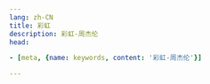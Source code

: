 ```yaml
---
lang: zh-CN  
title: 彩虹  
description: 彩虹-周杰伦  
head:

- [meta, {name: keywords, content: '彩虹-周杰伦'}]

---
```



<MusicPlayer musicId="185809"
:lyricData="lyricData"
musicSrc="https://oss-xuxin.oss-cn-beijing.aliyuncs.com/blog/music/%E5%BD%A9%E8%99%B9.mp4" style="margin:0
auto"></MusicPlayer>

<br>


<script>
export default {
    data() {
        return {
          lyricData:  {
              "id": "185809",
              "title": "彩虹",
              "artist": "周杰伦",
              "album": "我很忙",
              "cover": "https://p1.music.126.net/STWQpRLgUBOcXQIDPoEL_A==/109951163533011733.jpg?param=250y250",
              "lyric": "[00:00.000] 作词 : 周杰伦\n[00:01.000] 作曲 : 周杰伦\n[00:02.000] 编曲 : 林迈可\n[00:03.000] 制作人 : 周杰伦\n[00:04.000] 鼓 : 陈柏州\n[00:05.000] 吉他 : 林迈可\n[00:06.000] 和声编写 : 周杰伦\n[00:07.000] 合声 : 周杰伦\n[00:08.000] 录音师 : 林迈可/杨瑞代\n[00:09.000] 录音室 : VIP STUDIO/杨大纬录音工作室\n[00:10.000] 混音师 : 杨大纬\n[00:11.000] 混音录音室 : 杨大纬录音工作室\n[00:12.000] OP : JVR Music Int'l Ltd.\n[00:13.393]哪里有彩虹告诉我\n[00:19.033]能不能把我的愿望还给我\n[00:26.267]为什么天这么安静\n[00:31.993]所有的云都跑到我这里\n[00:38.912]有没有口罩一个给我\n[00:44.945]释怀说了太多就成真不了\n[00:51.833]也许时间是一种解药\n[00:57.490]也是我现在正服下的毒药\n[01:03.990]看不见你的笑 我怎么睡得着\n[01:10.467]你的声音这么近我却抱不到\n[01:16.987]没有地球太阳还是会绕\n[01:23.436]没有理由我也能自己走\n[01:29.930]你要离开 我知道很简单\n[01:36.423]你说依赖 是我们的阻碍\n[01:42.924]就算放开\n[01:45.295]但能不能别没收我的爱\n[01:50.197]当作我最后才明白\n[01:56.675]有没有口罩一个给我\n[02:02.774]释怀说了太多就成真不了\n[02:09.643]也许时间是一种解药\n[02:15.338]也是我现在正服下的毒药\n[02:21.800]看不见你的笑 我怎么睡得着\n[02:28.303]你的声音这么近我却抱不到\n[02:34.773]没有地球太阳还是会绕\n[02:41.241]没有理由我也能自己走\n[02:47.698]你要离开 我知道很简单\n[02:54.209]你说依赖 是我们的阻碍\n[03:00.649]就算放开\n[03:03.131]但能不能别没收我的爱\n[03:08.010]当作我最后才明白\n[03:14.505]看不见你的笑 要我怎么睡得着\n[03:18.135]你的声音这么近我却抱不到\n[03:21.382]没有地球太阳还是会绕会绕\n[03:24.626]没有理由我也能自己走掉\n[03:27.853]释怀说了太多就成真不了\n[03:31.095]也许时间是一种解药 解药\n[03:34.337]也是我现在正服下的毒药\n[03:39.566]你要离开 我知道很简单\n[03:46.092]你说依赖 是我们的阻碍\n[03:52.536]就算放开\n[03:55.016]但能不能别没收我的爱\n[04:03.228]当作我最后才明白\n[04:20.000]ISRC TW-K97-07-01302\n",
              "sub_lyric": "",
              "link": "https://music.163.com/song/media/outer/url?id=185809",
              "served": false,
              "cached": true
            }
        }
    }
}
</script>

<Comment></Comment>
